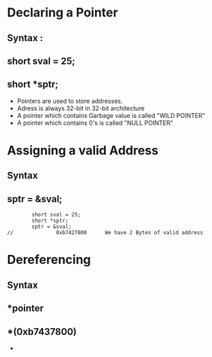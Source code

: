 # Declaring a Pointer

## Syntax : 
##      short sval = 25;
##      short *sptr;

* Pointers are used to store addresses.
* Adress is always 32-bit in 32-bit architecture
* A pointer which contains Garbage value is called "WILD POINTER"
* A pointer which contains 0's is called "NULL POINTER"

# Assigning a valid Address

## Syntax
##      sptr = &sval;

```
        short sval = 25;
        short *sptr;
        sptr = &sval;
//              0xb7427800      We have 2 Bytes of valid address
```

# Dereferencing
## Syntax
##      *pointer
##      *(0xb7437800)

* 